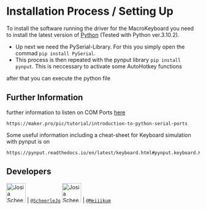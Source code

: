 # Installation Process / Setting Up
To install the software running the driver for the MacroKeyboard you need to install the latest version of [Python](https://www.python.org/downloads/) (Tested with Python ver.3.10.2).
- Up next we need the PySerial-Library. For this you simply open the commad `pip install PySerial`.
- This process is then repeated with the pynput library `pip install pynput`. This is neccessary to activate some AutoHotkey functions



after that you can execute the python file




## Further Information

further information to listen on COM Ports [here](https://maker.pro/pic/tutorial/introduction-to-python-serial-ports)
```
https://maker.pro/pic/tutorial/introduction-to-python-serial-ports
```

Some useful information including a cheat-sheet for Keyboard simulation with pynput is on
```
https://pynput.readthedocs.io/en/latest/keyboard.html#pynput.keyboard.Key
```



## Developers
<img src="https://avatars.githubusercontent.com/ScheerleJo"   height="50px" title="Josia Scheerle"/> | [`@ScheerleJo`](https://github.com/ScheerleJo)
<img src="https://avatars.githubusercontent.com/Meiiikum"   height="50px" title="Josia Scheerle"/> | [`@Meiiikum`](https://github.com/Meiiikum)
